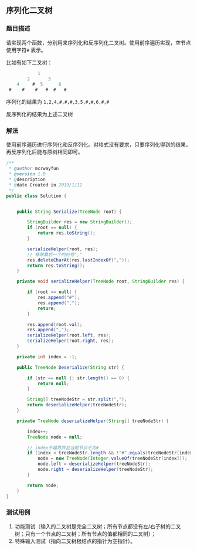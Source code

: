 ## 序列化二叉树

### 题目描述
请实现两个函数，分别用来序列化和反序列化二叉树。使用前序遍历实现，空节点使用字符`#` 表示。

比如有如下二叉树：

```java
			1
		2	 	3
	4	  #	 5		6
 #	  #	   #   #  #   #	
```

序列化的结果为 `1,2,4,#,#,#,3,5,#,#,6,#,#` 

反序列化的结果为上述二叉树

### 解法
使用前序遍历进行序列化和反序列化。对格式没有要求，只要序列化得到的结果，再反序列化后能与原树相同即可。
```java
/**
 * @author mcrwayfun
 * @version 1.0
 * @description
 * @date Created in 2019/1/12
 */
public class Solution {


    public String Serialize(TreeNode root) {

        StringBuilder res = new StringBuilder();
        if (root == null) {
            return res.toString();
        }

        serializeHelper(root, res);
        // 移除最后一个的符号","
        res.deleteCharAt(res.lastIndexOf(","));
        return res.toString();
    }

    private void serializeHelper(TreeNode root, StringBuilder res) {

        if (root == null) {
            res.append("#");
            res.append(",");
            return;
        }

        res.append(root.val);
        res.append(",");
        serializeHelper(root.left, res);
        serializeHelper(root.right, res);
    }

    private int index = -1;

    public TreeNode Deserialize(String str) {

        if (str == null || str.length() == 0) {
            return null;
        }

        String[] treeNodeStr = str.split(",");
        return deserializeHelper(treeNodeStr);
    }

    private TreeNode deserializeHelper(String[] treeNodeStr) {

        index++;
        TreeNode node = null;

        // index不越界并且当前节点不为#
        if (index < treeNodeStr.length && !"#".equals(treeNodeStr[index])) {
            node = new TreeNode(Integer.valueOf(treeNodeStr[index]));
            node.left = deserializeHelper(treeNodeStr);
            node.right = deserializeHelper(treeNodeStr);
        }

        return node;
    }
}
```

### 测试用例
1. 功能测试（输入的二叉树是完全二叉树；所有节点都没有左/右子树的二叉树；只有一个节点的二叉树；所有节点的值都相同的二叉树）；
2. 特殊输入测试（指向二叉树根结点的指针为空指针）。